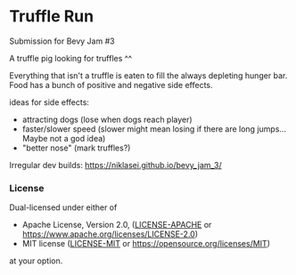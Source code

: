 # Truffle Run

Submission for Bevy Jam #3

A truffle pig looking for truffles ^^

Everything that isn't a truffle is eaten to fill the always depleting hunger bar. Food has a bunch of positive and negative side effects.

ideas for side effects:
- attracting dogs (lose when dogs reach player)
- faster/slower speed (slower might mean losing if there are long jumps... Maybe not a god idea)
- "better nose" (mark truffles?)

Irregular dev builds: https://niklasei.github.io/bevy_jam_3/

### License

Dual-licensed under either of

- Apache License, Version 2.0, ([LICENSE-APACHE](/LICENSE-APACHE) or https://www.apache.org/licenses/LICENSE-2.0)
- MIT license ([LICENSE-MIT](/LICENSE-MIT) or https://opensource.org/licenses/MIT)

at your option.

